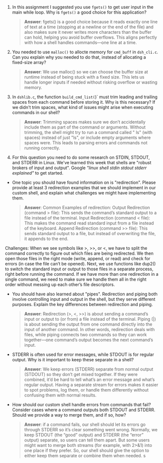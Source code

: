 1. In this assignment I suggested you use `fgets()` to get user input in the main while loop. Why is `fgets()` a good choice for this application?

    > **Answer**:  fgets() is a good choice because it reads exactly one line of text at a time (stopping at a newline or the end of the file) and also makes sure it never writes more characters than the buffer can hold, helping you avoid buffer overflows. This aligns perfectly with how a shell handles commands—one line at a time.

2. You needed to use `malloc()` to allocte memory for `cmd_buff` in `dsh_cli.c`. Can you explain why you needed to do that, instead of allocating a fixed-size array?

    > **Answer**:  We use malloc() so we can choose the buffer size at runtime instead of being stuck with a fixed size. This lets us handle longer inputs if needed without risking overflow or wasting memory.


3. In `dshlib.c`, the function `build_cmd_list(`)` must trim leading and trailing spaces from each command before storing it. Why is this necessary? If we didn't trim spaces, what kind of issues might arise when executing commands in our shell?

    > **Answer**:  Trimming spaces makes sure we don’t accidentally include them as part of the command or arguments. Without trimming, the shell might try to run a command called " ls" (with spaces) instead of just "ls", or include empty arguments where spaces were. This leads to parsing errors and commands not running correctly.

4. For this question you need to do some research on STDIN, STDOUT, and STDERR in Linux. We've learned this week that shells are "robust brokers of input and output". Google _"linux shell stdin stdout stderr explained"_ to get started.

- One topic you should have found information on is "redirection". Please provide at least 3 redirection examples that we should implement in our custom shell, and explain what challenges we might have implementing them.

    > **Answer**:  Common Examples of redirection:
Output Redirection (command > file):
This sends the command’s standard output to a file instead of the terminal.
Input Redirection (command < file):
This makes the command read standard input from a file instead of the keyboard.
Append Redirection (command >> file):
This sends standard output to a file, but instead of overwriting the file, it appends to the end.

Challenges:
When we see symbols like >, >>, or <, we have to split the command correctly to figure out which files are being redirected. We then open those files in the right mode (write, append, or read) and check for errors (in case the file can’t be opened). Next, we use functions like dup2() to switch the standard input or output to those files in a separate process, right before running the command. If we have more than one redirection in a single command, we need to make sure we handle them all in the right order without messing up each other’s file descriptors.

- You should have also learned about "pipes". Redirection and piping both involve controlling input and output in the shell, but they serve different purposes. Explain the key differences between redirection and piping.

    > **Answer**:  Redirection (>, <, >>) is about sending a command’s input or output to (or from) a file instead of the terminal. Piping (|) is about sending the output from one command directly into the input of another command. In other words, redirection deals with files, while piping connects two commands so they can work together—one command’s output becomes the next command’s input.

- STDERR is often used for error messages, while STDOUT is for regular output. Why is it important to keep these separate in a shell?

    > **Answer**:  We keep errors (STDERR) separate from normal output (STDOUT) so they don’t get mixed together. If they were combined, it’d be hard to tell what’s an error message and what’s regular output. Having a separate stream for errors makes it easier to spot problems, log them, or handle them differently without confusing them with normal results.


- How should our custom shell handle errors from commands that fail? Consider cases where a command outputs both STDOUT and STDERR. Should we provide a way to merge them, and if so, how?

    > **Answer**:  if a command fails, our shell should let its errors go through STDERR so it’s clear something went wrong. Normally, we keep STDOUT (the “good” output) and STDERR (the “error” output) separate, so users can tell them apart. But some users might want to merge both streams (for example, with 2>&1) into one place if they prefer. So, our shell should give the option to either keep them separate or combine them when needed.
s